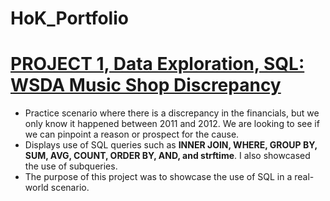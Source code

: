 # HoK_Portfolio

# [PROJECT 1, Data Exploration, SQL: WSDA Music Shop Discrepancy](https://github.com/keviinvh/HoK_SQL)  

- Practice scenario where there is a discrepancy in the financials, but we only know it happened between 2011 and 2012. We are looking to see if we can pinpoint a reason or prospect for the cause.  
- Displays use of SQL queries such as **INNER JOIN, WHERE, GROUP BY, SUM, AVG, COUNT, ORDER BY, AND, and strftime**. I also showcased the use of subqueries.  
- The purpose of this project was to showcase the use of SQL in a real-world scenario.  

